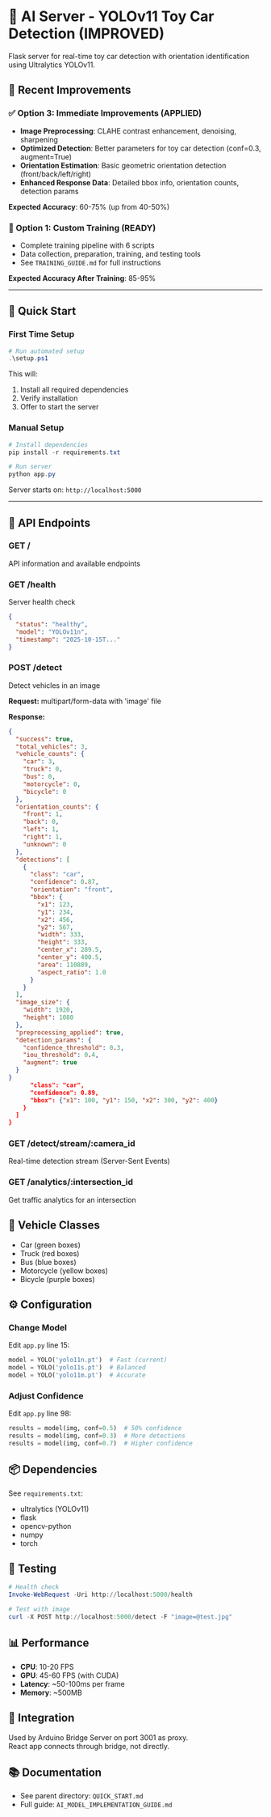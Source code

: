 # 🤖 AI Server - YOLOv11 Toy Car Detection (IMPROVED)

Flask server for real-time toy car detection with orientation identification using Ultralytics YOLOv11.

## 🎯 Recent Improvements

### ✅ Option 3: Immediate Improvements (APPLIED)
- **Image Preprocessing**: CLAHE contrast enhancement, denoising, sharpening
- **Optimized Detection**: Better parameters for toy car detection (conf=0.3, augment=True)
- **Orientation Estimation**: Basic geometric orientation detection (front/back/left/right)
- **Enhanced Response Data**: Detailed bbox info, orientation counts, detection params

**Expected Accuracy**: 60-75% (up from 40-50%)

### 🚀 Option 1: Custom Training (READY)
- Complete training pipeline with 6 scripts
- Data collection, preparation, training, and testing tools
- See `TRAINING_GUIDE.md` for full instructions

**Expected Accuracy After Training**: 85-95%

---

## 🚀 Quick Start

### First Time Setup

```powershell
# Run automated setup
.\setup.ps1
```

This will:
1. Install all required dependencies
2. Verify installation
3. Offer to start the server

### Manual Setup

```powershell
# Install dependencies
pip install -r requirements.txt

# Run server
python app.py
```

Server starts on: `http://localhost:5000`

---

## 📡 API Endpoints

### GET /
API information and available endpoints

### GET /health
Server health check
```json
{
  "status": "healthy",
  "model": "YOLOv11n",
  "timestamp": "2025-10-15T..."
}
```

### POST /detect
Detect vehicles in an image

**Request:** multipart/form-data with 'image' file

**Response:**
```json
{
  "success": true,
  "total_vehicles": 3,
  "vehicle_counts": {
    "car": 3,
    "truck": 0,
    "bus": 0,
    "motorcycle": 0,
    "bicycle": 0
  },
  "orientation_counts": {
    "front": 1,
    "back": 0,
    "left": 1,
    "right": 1,
    "unknown": 0
  },
  "detections": [
    {
      "class": "car",
      "confidence": 0.87,
      "orientation": "front",
      "bbox": {
        "x1": 123,
        "y1": 234,
        "x2": 456,
        "y2": 567,
        "width": 333,
        "height": 333,
        "center_x": 289.5,
        "center_y": 400.5,
        "area": 110889,
        "aspect_ratio": 1.0
      }
    }
  ],
  "image_size": {
    "width": 1920,
    "height": 1080
  },
  "preprocessing_applied": true,
  "detection_params": {
    "confidence_threshold": 0.3,
    "iou_threshold": 0.4,
    "augment": true
  }
}
      "class": "car",
      "confidence": 0.89,
      "bbox": {"x1": 100, "y1": 150, "x2": 300, "y2": 400}
    }
  ]
}
```

### GET /detect/stream/:camera_id
Real-time detection stream (Server-Sent Events)

### GET /analytics/:intersection_id
Get traffic analytics for an intersection

## 🎯 Vehicle Classes

- Car (green boxes)
- Truck (red boxes)
- Bus (blue boxes)
- Motorcycle (yellow boxes)
- Bicycle (purple boxes)

## ⚙️ Configuration

### Change Model

Edit `app.py` line 15:
```python
model = YOLO('yolo11n.pt')  # Fast (current)
model = YOLO('yolo11s.pt')  # Balanced
model = YOLO('yolo11m.pt')  # Accurate
```

### Adjust Confidence

Edit `app.py` line 98:
```python
results = model(img, conf=0.5)  # 50% confidence
results = model(img, conf=0.3)  # More detections
results = model(img, conf=0.7)  # Higher confidence
```

## 📦 Dependencies

See `requirements.txt`:
- ultralytics (YOLOv11)
- flask
- opencv-python
- numpy
- torch

## 🧪 Testing

```powershell
# Health check
Invoke-WebRequest -Uri http://localhost:5000/health

# Test with image
curl -X POST http://localhost:5000/detect -F "image=@test.jpg"
```

## 📊 Performance

- **CPU**: 10-20 FPS
- **GPU**: 45-60 FPS (with CUDA)
- **Latency**: ~50-100ms per frame
- **Memory**: ~500MB

## 🔗 Integration

Used by Arduino Bridge Server on port 3001 as proxy.  
React app connects through bridge, not directly.

## 📚 Documentation

- See parent directory: `QUICK_START.md`
- Full guide: `AI_MODEL_IMPLEMENTATION_GUIDE.md`
